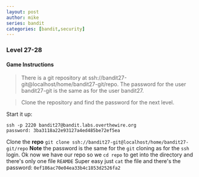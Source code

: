 ```yaml
---
layout: post
author: mike
series: bandit
categories: [bandit,security] 
---
```


### Level 27-28
#### Game Instructions
> There is a git repository at ssh://bandit27-git@localhost/home/bandit27-git/repo. The password for the user bandit27-git is the same as for the user bandit27.

>Clone the repository and find the password for the next level.

Start it up:
```
ssh -p 2220 bandit27@bandit.labs.overthewire.org
password: 3ba3118a22e93127a4ed485be72ef5ea
```
Clone the **repo**
`git clone ssh://bandit27-git@localhost/home/bandit27-git/repo`
**Note** the password is the same for the `git` cloning as for the `ssh` login.
Ok now we have our repo so we `cd repo` to get into the directory and there's only one file `REAMDE`
Super easy just `cat` the file and there's the password:
`0ef186ac70e04ea33b4c1853d2526fa2`
